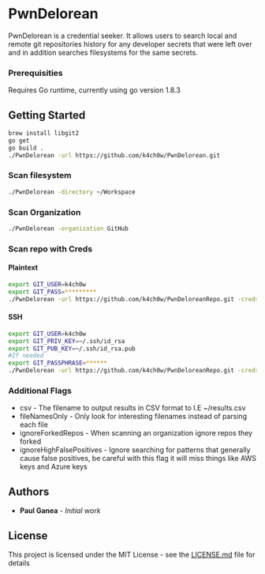 # PwnDelorean

PwnDelorean is a credential seeker. It allows users to search local and remote git repositories history for
any developer secrets that were left over and in addition searches filesystems for the same secrets.

### Prerequisities
Requires Go runtime, currently using go version 1.8.3

## Getting Started

```bash
brew install libgit2
go get
go build . 
./PwnDelorean -url https://github.com/k4ch0w/PwnDelorean.git
```

### Scan filesystem
```bash
./PwnDelorean -directory ~/Workspace
```

### Scan Organization 
```bash
./PwnDelorean -organization GitHub
```

### Scan repo with Creds
#### Plaintext
```bash
export GIT_USER=k4ch0w
export GIT_PASS=*********
./PwnDelorean -url https://github.com/k4ch0w/PwnDeloreanRepo.git -creds=plaintext
```
#### SSH
```bash
export GIT_USER=k4ch0w
export GIT_PRIV_KEY=~/.ssh/id_rsa
export GIT_PUB_KEY=~/.ssh/id_rsa.pub
#If needed 
export GIT_PASSPHRASE=******
./PwnDelorean -url https://github.com/k4ch0w/PwnDeloreanRepo.git -creds=ssh
```
### Additional Flags
* csv - The filename to output results in CSV format to I.E ~/results.csv
* fileNamesOnly - Only look for interesting filenames instead of parsing each file
* ignoreForkedRepos - When scanning an organization ignore repos they forked
* ignoreHighFalsePositives - Ignore searching for patterns that generally cause false positives, be careful with this flag it will miss things like AWS keys and Azure keys
    	

## Authors

* **Paul Ganea** - *Initial work*


## License
This project is licensed under the MIT License - see the [LICENSE.md](LICENSE.md) file for details

